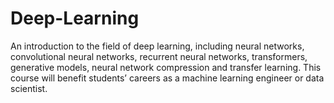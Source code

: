 # Deep-Learning

An introduction to the field of deep learning, including neural networks, convolutional neural networks, recurrent neural networks, transformers, generative models, neural network compression and transfer learning. This course will benefit students’ careers as a machine learning engineer or data scientist.



















